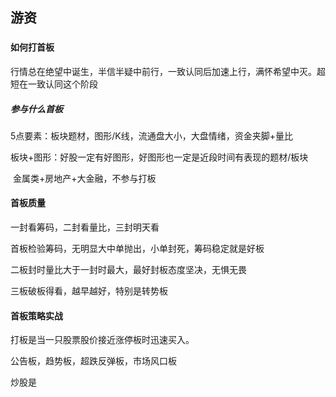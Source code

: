 ## 游资 

### 

#### 如何打首板

行情总在绝望中诞生，半信半疑中前行，一致认同后加速上行，满怀希望中灭。超短在一致认同这个阶段

##### 参与什么首板

5点要素：板块题材，图形/K线，流通盘大小，大盘情绪，资金夹脚+量比

板块+图形：好股一定有好图形，好图形也一定是近段时间有表现的题材/板块

​                      金属类+房地产+大金融，不参与打板

#### 首板质量

一封看筹码，二封看量比，三封明天看

首板检验筹码，无明显大中单抛出，小单封死，筹码稳定就是好板

二板封时量比大于一封时最大，最好封板态度坚决，无惧无畏

三板破板得看，越早越好，特别是转势板

#### 首板策略实战

打板是当一只股票股价接近涨停板时迅速买入。

公告板，趋势板，超跌反弹板，市场风口板





炒股是
